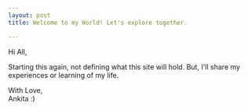 ```yaml
---
layout: post
title: Welcome to my World! Let's explore together.

---
```



Hi All, 

Starting this again, not defining what this site will hold. But, I'll share my experiences or learning of my life.

With Love,  
Ankita :)
